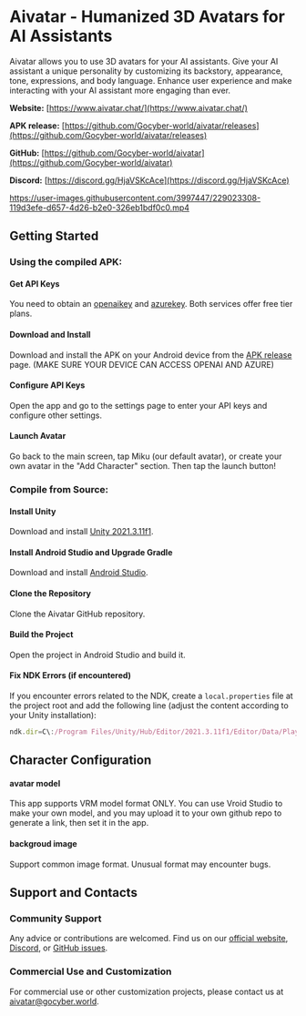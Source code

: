 Aivatar - Humanized 3D Avatars for AI Assistants
====================================

Aivatar allows you to use 3D avatars for your AI assistants. Give your AI assistant a unique personality by customizing its backstory, appearance, tone, expressions, and body language. Enhance user experience and make interacting with your AI assistant more engaging than ever.

**Website:** [https://www.aivatar.chat/](https://www.aivatar.chat/)

**APK release:** [https://github.com/Gocyber-world/aivatar/releases](https://github.com/Gocyber-world/aivatar/releases)

**GitHub:** [https://github.com/Gocyber-world/aivatar](https://github.com/Gocyber-world/aivatar)

**Discord:** [https://discord.gg/HjaVSKcAce](https://discord.gg/HjaVSKcAce)


https://user-images.githubusercontent.com/3997447/229023308-119d3efe-d657-4d26-b2e0-326eb1bdf0c0.mp4


Getting Started
---------------

###  Using the compiled APK:

#### Get API Keys

You need to obtain an [openaikey](https://platform.openai.com/account/api-keys) and [azurekey](https://azure.microsoft.com/en-us/products/cognitive-services/text-to-speech/#features). Both services offer free tier plans.

#### Download and Install

Download and install the APK on your Android device from the [APK release](https://github.com/Gocyber-world/aivatar/releases) page. (MAKE SURE YOUR DEVICE CAN ACCESS OPENAI AND AZURE)

#### Configure API Keys

Open the app and go to the settings page to enter your API keys and configure other settings.

#### Launch Avatar

Go back to the main screen, tap Miku (our default avatar), or create your own avatar in the "Add Character" section. Then tap the launch button!

### Compile from Source:

#### Install Unity

Download and install [Unity 2021.3.11f1](https://unity3d.com/get-unity/download/archive).

#### Install Android Studio and Upgrade Gradle

Download and install [Android Studio](https://developer.android.com/studio).

#### Clone the Repository

Clone the Aivatar GitHub repository.

#### Build the Project

Open the project in Android Studio and build it.

#### Fix NDK Errors (if encountered)

If you encounter errors related to the NDK, create a `local.properties` file at the project root and add the following line (adjust the content according to your Unity installation):

```javascript
ndk.dir=C\:/Program Files/Unity/Hub/Editor/2021.3.11f1/Editor/Data/PlaybackEngines/AndroidPlayer/NDK
```

Character Configuration
--------------------

#### avatar model
This app supports VRM model format ONLY. You can use Vroid Studio to make your own model, and you may upload it to your own github repo to generate a link, then set it in the app.
 
#### backgroud image
Support common image format. Unusual format may encounter bugs. 


Support and Contacts
--------------------

### Community Support

Any advice or contributions are welcomed. Find us on our [official website](https://www.aivatar.chat/), [Discord](https://discord.gg/HjaVSKcAce), or [GitHub issues](https://github.com/Gocyber-world/aivatar/issues).

### Commercial Use and Customization

For commercial use or other customization projects, please contact us at [aivatar@gocyber.world](mailto:aivatar@gocyber.world).

